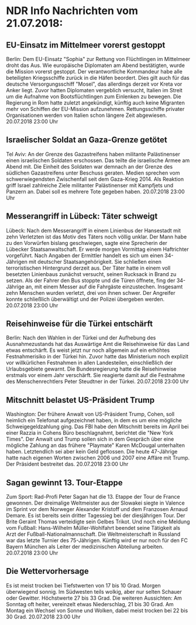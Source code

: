 # NDR Info Nachrichten vom 21.07.2018:


## EU-Einsatz im Mittelmeer vorerst gestoppt
Berlin: Dem EU-Einsatz "Sophia" zur Rettung von Flüchtlingen im Mittelmeer droht das Aus. Wie europäische Diplomaten am Abend bestätigten, wurde die Mission vorerst gestoppt. Der verantwortliche Kommandeur habe alle beteiligten Kriegsschiffe zurück in die Häfen beordert. Dies gilt auch für das deutsche Versorgungsschiff "Mosel", das allerdings derzeit vor Kreta vor Anker liegt. Zuvor hatten Diplomaten vergeblich versucht, Italien im Streit um die Aufnahme von Bootsflüchtlingen zum Einlenken zu bewegen. Die Regierung in Rom hatte zuletzt angekündigt, künftig auch keine Migranten mehr von Schiffen der EU-Mission aufzunehmen. Rettungsschiffe privater Organisationen werden von Italien schon längere Zeit abgewiesen. 20.07.2018 23:00 Uhr 

## Israelischer Soldat an Gaza-Grenze getötet
Tel Aviv: An der Grenze des Gazastreifens haben militante Palästinenser einen israelischen Soldaten erschossen. Das teilte die israelische Armee am Abend mit. Die Einheit des Soldaten war demnach an der Grenze des südlichen Gazastreifens unter Beschuss geraten. Medien sprechen vom schwerwiegendsten Zwischenfall seit dem Gaza-Krieg 2014. Als Reaktion griff Israel zahlreiche Ziele militanter Palästinenser mit Kampfjets und Panzern an. Dabei soll es mehrere Tote gegeben haben. 20.07.2018 23:00 Uhr 

## Messerangriff in Lübeck: Täter schweigt
Lübeck: Nach dem Messerangriff in einem Linienbus der Hansestadt mit zehn Verletzten ist das Motiv des Täters noch völlig unklar. Der Mann habe zu den Vorwürfen bislang geschwiegen, sagte eine Sprecherin der Lübecker Staatsanwaltschaft. Er werde morgen Vormittag einem Haftrichter vorgeführt. Nach Angaben der Ermittler handelt es sich um einen 34-Jährigen mit deutscher Staatsangehörigkeit. Sie schließen einen terroristischen Hintergrund derzeit aus. Der Täter hatte in einem voll besetzten Linienbaus zunächst versucht, seinen Rucksack in Brand zu setzen. Als der Fahrer den Bus stoppte und die Türen öffnete, fing der 34-Jährige an, mit einem Messer auf die Fahrgäste einzustechen. Insgesamt zehn Menschen wurden verletzt, drei von ihnen schwer. Der Angreifer konnte schließlich überwältigt und der Polizei übergeben werden. 20.07.2018 23:00 Uhr 

## Reisehinweise für die Türkei entschärft
Berlin: Nach den Wahlen in der Türkei und der Aufhebung des Ausnahmezustands hat das Auswärtige Amt die Reisehinweise für das Land etwas entschärft. Es weist jetzt nur noch allgemein auf ein erhöhtes Festnahmerisiko in der Türkei hin. Zuvor hatte das Ministerium noch explizit vor willkürlichen Festnahmen in allen Landesteilen, einschließlich der Urlaubsgebiete gewarnt. Die Bundesregierung hatte die Reisehinweise erstmals vor einem Jahr verschärft. Sie reagierte damit auf die Festnahme des Menschenrechtlers Peter Steudtner in der Türkei. 20.07.2018 23:00 Uhr 

## Mitschnitt belastet US-Präsident Trump
Washington: Der frühere Anwalt von US-Präsident Trump, Cohen, soll heimlich ein Telefonat aufgezeichnet haben, in dem es um eine mögliche Schweigegeldzahlung ging. Das FBI habe den Mitschnitt bereits im April bei einer Razzia in Cohens Büro beschlagnahmt, berichtet die "New York Times". Der Anwalt und Trump sollen sich in dem Gespräch über eine mögliche Zahlung an das frühere "Playmate" Karen McDougal unterhalten haben. Letztendlich sei aber kein Geld geflossen. Die heute 47-Jährige hatte nach eigenen Worten zwischen 2006 und 2007 eine Affäre mit Trump. Der Präsident bestreitet das. 20.07.2018 23:00 Uhr 

## Sagan gewinnt 13. Tour-Etappe
Zum Sport: Rad-Profi Peter Sagan hat die 13. Etappe der Tour de France gewonnen. Der dreimalige Weltmeister aus der Slowakei siegte in Valence im Sprint vor dem Norweger Alexander Kristoff und dem Franzosen Arnaud Demare. Es ist bereits sein dritter Tagessieg bei der diesjährigen Tour. Der Brite Geraint Thomas verteidigte sein Gelbes Trikot. Und noch eine Meldung vom Fußball: Hans-Wilhelm Müller-Wohlfahrt beendet seine Tätigkeit als Arzt der Fußball-Nationalmannschaft. Die Weltmeisterschaft in Russland war das letzte Turnier des 75-Jährigen. Künftig wird er nur noch für den FC Bayern München als Leiter der medizinischen Abteilung arbeiten. 20.07.2018 23:00 Uhr 

## Die Wettervorhersage
Es ist meist trocken bei Tiefstwerten von 17 bis 10 Grad. Morgen überwiegend sonnig. Im Südwesten teils wolkig, aber nur selten Schauer oder Gewitter. Höchstwerte 27 bis 33 Grad. Die weiteren Aussichten: Am Sonntag oft heiter, vereinzelt etwas Niederschlag, 21 bis 30 Grad. Am Montag ein Wechsel von Sonne und Wolken, dabei meist trocken bei 22 bis 30 Grad. 20.07.2018 23:00 Uhr 
